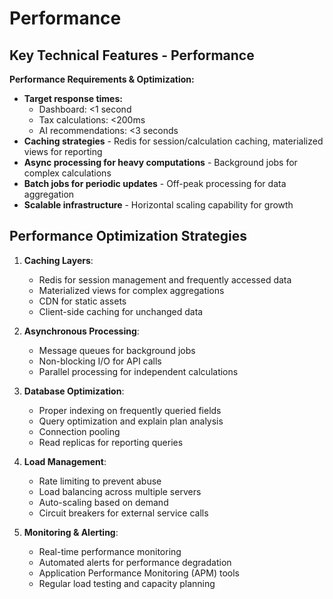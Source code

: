 # Performance

## Key Technical Features - Performance

**Performance Requirements & Optimization:**

- **Target response times:**
  - Dashboard: <1 second
  - Tax calculations: <200ms
  - AI recommendations: <3 seconds
- **Caching strategies** - Redis for session/calculation caching, materialized views for reporting
- **Async processing for heavy computations** - Background jobs for complex calculations
- **Batch jobs for periodic updates** - Off-peak processing for data aggregation
- **Scalable infrastructure** - Horizontal scaling capability for growth

## Performance Optimization Strategies

1. **Caching Layers**:
   - Redis for session management and frequently accessed data
   - Materialized views for complex aggregations
   - CDN for static assets
   - Client-side caching for unchanged data

2. **Asynchronous Processing**:
   - Message queues for background jobs
   - Non-blocking I/O for API calls
   - Parallel processing for independent calculations

3. **Database Optimization**:
   - Proper indexing on frequently queried fields
   - Query optimization and explain plan analysis
   - Connection pooling
   - Read replicas for reporting queries

4. **Load Management**:
   - Rate limiting to prevent abuse
   - Load balancing across multiple servers
   - Auto-scaling based on demand
   - Circuit breakers for external service calls

5. **Monitoring & Alerting**:
   - Real-time performance monitoring
   - Automated alerts for performance degradation
   - Application Performance Monitoring (APM) tools
   - Regular load testing and capacity planning
